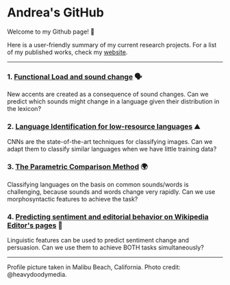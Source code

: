 # Andrea's GitHub

Welcome to my Github page! :wave:

Here is a user-friendly summary of my current research projects. For a list of my published works, check my [website](https://andreaceolin.eu).

***

### 1. [Functional Load and sound change](https://andreaceolin.eu/functional_load_TLDR.html) :speaking_head:
New accents are created as a consequence of sound changes. Can we predict which sounds might change in a language given their distribution in the lexicon?

### 2. [Language Identification for low-resource languages](https://andreaceolin.eu/DialectID_TLDR.html) :mountain:
CNNs are the state-of-the-art techniques for classifying images. Can we adapt them to classify similar languages when we have little training data?

### 3. [The Parametric Comparison Method](https://www.frontiersin.org/articles/10.3389/fpsyg.2020.488871/full) :earth_africa:
Classifying languages on the basis on common sounds/words is challenging, because sounds and words change very rapidly. Can we use morphosyntactic features to achieve the task?

### 4. [Predicting sentiment and editorial behavior on Wikipedia Editor's pages](https://aclanthology.org/2021.naacl-main.177/) :handshake:
 Linguistic features can be used to predict sentiment change and persuasion. Can we use them to achieve BOTH tasks simultaneously?

***

Profile picture taken in Malibu Beach, California. Photo credit: @heavydoodymedia.
